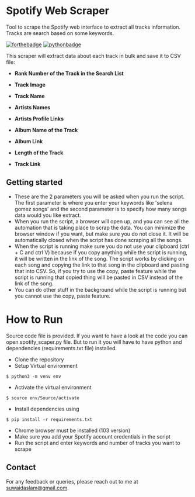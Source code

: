 # Spotify Web Scraper
Tool to scrape the Spotify web interface to extract all tracks information. Tracks are search based on some keywords.

[![forthebadge](https://forthebadge.com/images/badges/built-with-love.svg)](https://forthebadge.com)
[![pythonbadge](https://forthebadge.com/images/badges/made-with-python.svg)](https://forthebadge.com)

This scraper will extract data about each track in bulk and save it to CSV file: 

- **Rank Number of the Track in the Search List**

- **Track Image**

- **Track Name**

- **Artists Names**

- **Artists Profile Links**

- **Album Name of the Track**

- **Album Link**

- **Length of the Track**

- **Track Link**


## Getting started

- These are the 2 parameters you will be asked when you run the script. The first parameter is where you enter your keywords like 'selena gomez songs' and the second parameter is to specify how many songs data would you like extract.
- When you run the script, a browser will open up, and you can see all the automation that is taking place to scrap the data. You can minimize the browser window if you want, but make sure you do not close it. It will be automatically closed when the script has done scraping all the songs.
- When the script is running make sure you do not use your clipboard (ctrl + C and ctrl V) because if you copy anything while the script is running, it will be written in the link of the song. The script works by clicking on each song and copying the link to that song in the clipboard and pasting that into CSV. So, if you try to use the copy, paste feature while the script is running that copied thing will be pasted in CSV instead of the link of the song.
- You can do other stuff in the background while the script is running but you cannot use the copy, paste feature.


# How to Run 
Source code file is provided. If you want to have a look at the code you can open spotify_scaper.py file. But to run 
it you will have to have python and dependencies (requirements.txt file) installed.

- Clone the repository
- Setup Virtual environment
```
$ python3 -m venv env
```
- Activate the virtual environment
```
$ source env/Source/activate
```
- Install dependencies using
```
$ pip install -r requirements.txt
```
- Chrome browser must be installed (103 version)
- Make sure you add your Spotify account credentials in the script
- Run the script and enter keywords and number of tracks you want to scrape

## Contact

For any feedback or queries, please reach out to me at [suwaidaslam@gmail.com](suwaidaslam@gmail.com).
